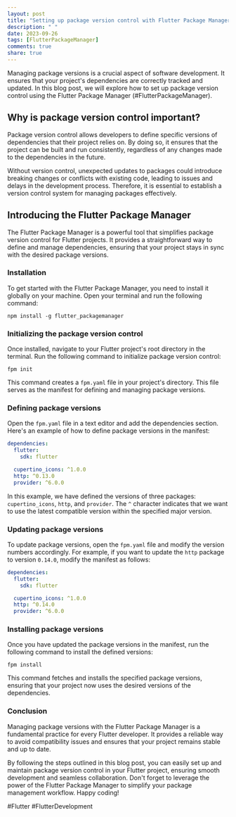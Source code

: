 ```yaml
---
layout: post
title: "Setting up package version control with Flutter Package Manager"
description: " "
date: 2023-09-26
tags: [FlutterPackageManager]
comments: true
share: true
---
```


Managing package versions is a crucial aspect of software development. It ensures that your project's dependencies are correctly tracked and updated. In this blog post, we will explore how to set up package version control using the Flutter Package Manager (#FlutterPackageManager).

## Why is package version control important?

Package version control allows developers to define specific versions of dependencies that their project relies on. By doing so, it ensures that the project can be built and run consistently, regardless of any changes made to the dependencies in the future.

Without version control, unexpected updates to packages could introduce breaking changes or conflicts with existing code, leading to issues and delays in the development process. Therefore, it is essential to establish a version control system for managing packages effectively.

## Introducing the Flutter Package Manager

The Flutter Package Manager is a powerful tool that simplifies package version control for Flutter projects. It provides a straightforward way to define and manage dependencies, ensuring that your project stays in sync with the desired package versions.

### Installation

To get started with the Flutter Package Manager, you need to install it globally on your machine. Open your terminal and run the following command:

```
npm install -g flutter_packagemanager
```

### Initializing the package version control

Once installed, navigate to your Flutter project's root directory in the terminal. Run the following command to initialize package version control:

```
fpm init
```

This command creates a `fpm.yaml` file in your project's directory. This file serves as the manifest for defining and managing package versions.

### Defining package versions

Open the `fpm.yaml` file in a text editor and add the dependencies section. Here's an example of how to define package versions in the manifest:

```yaml
dependencies:
  flutter:
    sdk: flutter

  cupertino_icons: ^1.0.0
  http: ^0.13.0
  provider: ^6.0.0
```

In this example, we have defined the versions of three packages: `cupertino_icons`, `http`, and `provider`. The `^` character indicates that we want to use the latest compatible version within the specified major version.

### Updating package versions

To update package versions, open the `fpm.yaml` file and modify the version numbers accordingly. For example, if you want to update the `http` package to version `0.14.0`, modify the manifest as follows:

```yaml
dependencies:
  flutter:
    sdk: flutter

  cupertino_icons: ^1.0.0
  http: ^0.14.0
  provider: ^6.0.0
```

### Installing package versions

Once you have updated the package versions in the manifest, run the following command to install the defined versions:

```
fpm install
```

This command fetches and installs the specified package versions, ensuring that your project now uses the desired versions of the dependencies.

### Conclusion

Managing package versions with the Flutter Package Manager is a fundamental practice for every Flutter developer. It provides a reliable way to avoid compatibility issues and ensures that your project remains stable and up to date.

By following the steps outlined in this blog post, you can easily set up and maintain package version control in your Flutter project, ensuring smooth development and seamless collaboration. Don't forget to leverage the power of the Flutter Package Manager to simplify your package management workflow. Happy coding!

#Flutter #FlutterDevelopment